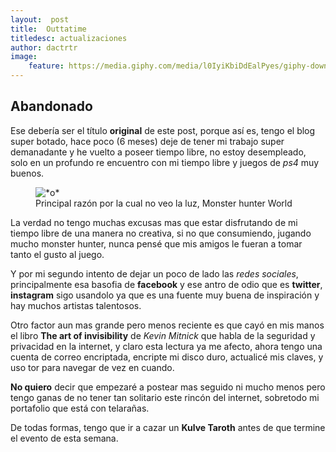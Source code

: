 ```yaml
---
layout:  post
title:  Outtatime
titledesc: actualizaciones
author: dactrtr
image:
    feature: https://media.giphy.com/media/l0IyiKbiDdEalPyes/giphy-downsized.gif
---
```


## Abandonado

Ese debería ser el título **original** de este post, porque así es, tengo el blog super botado, hace poco (6 meses) deje de tener mi trabajo super demanadante y he vuelto a poseer tiempo libre, no estoy desempleado, solo en un profundo re encuentro con mi tiempo libre y juegos de *ps4* muy buenos.

<figure class="figimg">
	<img src="https://media.giphy.com/media/PCEADsVBRWD16/giphy-downsized-large.gif" alt ="*o*">
<figcaption>
Principal razón por la cual no veo la luz, Monster hunter World
</figcaption>
</figure>

La verdad no tengo muchas excusas mas que estar disfrutando de mi tiempo libre de una manera no creativa, si no que consumiendo, jugando mucho monster hunter, nunca pensé que mis amigos le fueran a tomar tanto el gusto al juego.

Y por mi segundo intento de dejar un poco de lado las *redes sociales*, principalmente esa basofia de **facebook** y ese antro de odio que es **twitter**, **instagram** sigo usandolo ya que es una fuente muy buena de inspiración y hay muchos artistas talentosos.

Otro factor aun mas grande pero menos reciente es que cayó en mis manos el libro **The art of invisibility** de *Kevin Mitnick* que habla de la seguridad y privacidad en la internet, y claro esta lectura ya me afecto, ahora tengo una cuenta de correo encriptada, encripte mi disco duro, actualicé mis claves, y uso tor para navegar de vez en cuando.

**No quiero** decir que empezaré a postear mas seguido ni mucho menos pero tengo ganas de no tener tan solitario este rincón del internet, sobretodo mi portafolio que está con telarañas.

De todas formas, tengo que ir a cazar un **Kulve Taroth** antes de que termine el evento de esta semana.



